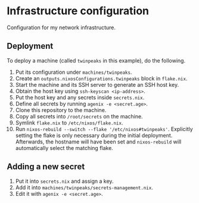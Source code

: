 # Infrastructure configuration

Configuration for my network infrastructure.

## Deployment

To deploy a machine (called `twinpeaks` in this example), do the following.

1. Put its configuration under `machines/twinpeaks`.
2. Create an `outputs.nixosConfigurations.twinpeaks` block in `flake.nix`.
3. Start the machine and its SSH server to generate an SSH host key.
4. Obtain the host key using `ssh-keyscan <ip-address>`.
5. Put the host key and any secrets inside `secrets.nix`.
6. Define all secrets by running `agenix -e <secret.age>`.
7. Clone this repository to the machine.
8. Copy all secrets into `/root/secrets` on the machine.
9. Symlink `flake.nix` to `/etc/nixos/flake.nix`.
10. Run `nixos-rebuild --switch --flake '/etc/nixos#twinpeaks'`. Explicitly 
    setting the flake is only necessary during the initial deployment. 
    Afterwards, the hostname will have been set and `nixos-rebuild` will 
    automatically select the matching flake.

## Adding a new secret

1. Put it into `secrets.nix` and assign a key.
2. Add it into `machines/twinpeaks/secrets-management.nix`.
3. Edit it with `agenix -e <secret.age>`.
